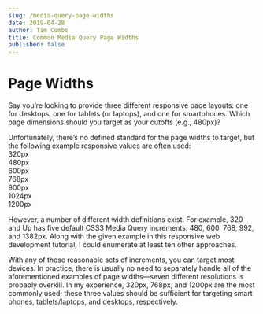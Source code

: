 ```yaml
---
slug: /media-query-page-widths
date: 2019-04-28
author: Tim Combs
title: Common Media Query Page Widths
published: false
---
```


# Page Widths
Say you’re looking to provide three different responsive page layouts: one for desktops, one for tablets (or laptops), and one for smartphones. Which page dimensions should you target as your cutoffs (e.g., 480px)?

Unfortunately, there’s no defined standard for the page widths to target, but the following example responsive values are often used:\
320px\
480px\
600px\
768px\
900px\
1024px\
1200px

However, a number of different width definitions exist. For example, 320 and Up has five default CSS3 Media Query increments: 480, 600, 768, 992, and 1382px. Along with the given example in this responsive web development tutorial, I could enumerate at least ten other approaches.

With any of these reasonable sets of increments, you can target most devices. In practice, there is usually no need to separately handle all of the aforementioned examples of page widths—seven different resolutions is probably overkill. In my experience, 320px, 768px, and 1200px are the most commonly used; these three values should be sufficient for targeting smart phones, tablets/laptops, and desktops, respectively.